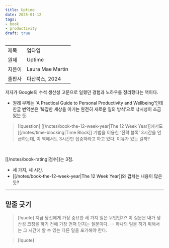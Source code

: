 ```yaml
---
title: Uptime
date: 2025-01-12
tags:
- book
- productivity
draft: true
---
```


| | |
| --- | --- |
| 제목 | 업타임 |
| 원제 | Uptime |
| 지은이 | Laura Mae Martin |
| 출판사 | 다산북스, 2024 |


저자가 Google의 수석 생산성 고문으로 일했던 경험과 노하우를 정리했다는 책이다.
- 원래 부제는 ‘A Practical Guide to Personal Productivity and Wellbeing’인데 한글 번역본은 ‘복잡한 세상을 이기는 완전히 새로운 일의 방식’으로 낚시성이 조금 있는 듯.

> [!question]
> [[/notes/book-the-12-week-year|The 12 Week Year]]에서도 [[/notes/time-blocking|Time Block]] 기법을 이용한 ‘전략 블록’ 3시간을 언급하는데, 이 책에서도 3시간만 집중하라고 하고 있다. 
> 이유가 있는 걸까?

<BR />

[[/notes/book-rating|점수]]는 3점.
- 세 가지, 세 시간.
- [[/notes/book-the-12-week-year|The 12 Week Year]]와 겹치는 내용이 많은 듯?


---
## 밑줄 긋기

> [!quote]
> 지금 당신에게 가장 중요한 세 가지 일은 무엇인가? 이 질문은 내가 생산성 코칭을 하기 전에 가장 먼저 던지는 질문이다. $\cdots$ 하나의 일을 하기 위해서는 그 시간에 할 수 있는 다른 일을 포기해야 한다.

> [!quote]
> 


